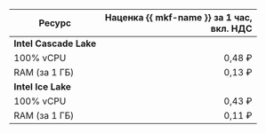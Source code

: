 | Ресурс         | Наценка {{ mkf-name }} за 1 час,<br>вкл. НДС   |
|----------------|-----------------------------------:|
| **Intel Cascade Lake**                              |
| 100% vCPU      | 0,48 ₽                             |
| RAM (за 1 ГБ)  | 0,13 ₽                             |
| **Intel Ice Lake**                                  |
| 100% vCPU      | 0,43 ₽                             |
| RAM (за 1 ГБ)  | 0,11 ₽                             |
